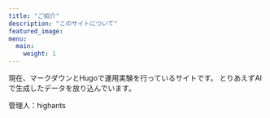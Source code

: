 ```yaml
---
title: "ご紹介"
description: "このサイトについて"
featured_image: 
menu:
  main:
    weight: 1
---
```



現在、マークダウンとHugoで運用実験を行っているサイトです。
とりあえずAIで生成したデータを放り込んでいます。

管理人：highants
